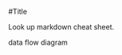 #Title

Look up markdown cheat sheet.

data flow diagram

<img src="https://www.google.com/url?sa=i&rct=j&q=&esrc=s&source=images&cd=&cad=rja&uact=8&ved=0ahUKEwjxjKS01OfOAhXNdSYKHbpjB8wQjRwIBw&url=http%3A%2F%2Fwww.barcroftimages.com%2F&psig=AFQjCNGLpb7ULFc9G78bd3HbaduA9O2KQg&ust=1472595639355549" alt="">
